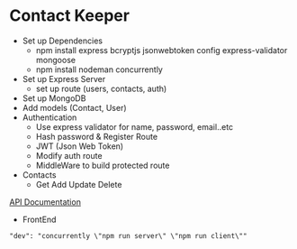 # Contact Keeper

- Set up Dependencies
  - npm install express bcryptjs jsonwebtoken config express-validator mongoose
  - npm install nodeman concurrently
- Set up Express Server
  - set up route (users, contacts, auth)
- Set up MongoDB
- Add models (Contact, User)
- Authentication
  - Use express validator for name, password, email..etc
  - Hash password & Register Route
  - JWT (Json Web Token)
  - Modify auth route
  - MiddleWare to build protected route
- Contacts
  - Get Add Update Delete

[API Documentation](API-Doc.md)

- FrontEnd

```
"dev": "concurrently \"npm run server\" \"npm run client\""
```

